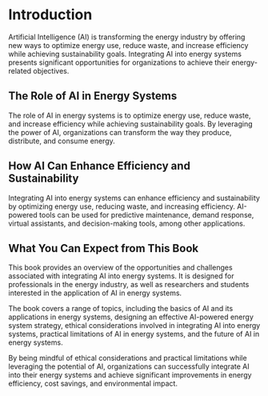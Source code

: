 Introduction
============

Artificial Intelligence (AI) is transforming the energy industry by offering new ways to optimize energy use, reduce waste, and increase efficiency while achieving sustainability goals. Integrating AI into energy systems presents significant opportunities for organizations to achieve their energy-related objectives.

The Role of AI in Energy Systems
--------------------------------

The role of AI in energy systems is to optimize energy use, reduce waste, and increase efficiency while achieving sustainability goals. By leveraging the power of AI, organizations can transform the way they produce, distribute, and consume energy.

How AI Can Enhance Efficiency and Sustainability
------------------------------------------------

Integrating AI into energy systems can enhance efficiency and sustainability by optimizing energy use, reducing waste, and increasing efficiency. AI-powered tools can be used for predictive maintenance, demand response, virtual assistants, and decision-making tools, among other applications.

What You Can Expect from This Book
----------------------------------

This book provides an overview of the opportunities and challenges associated with integrating AI into energy systems. It is designed for professionals in the energy industry, as well as researchers and students interested in the application of AI in energy systems.

The book covers a range of topics, including the basics of AI and its applications in energy systems, designing an effective AI-powered energy system strategy, ethical considerations involved in integrating AI into energy systems, practical limitations of AI in energy systems, and the future of AI in energy systems.

By being mindful of ethical considerations and practical limitations while leveraging the potential of AI, organizations can successfully integrate AI into their energy systems and achieve significant improvements in energy efficiency, cost savings, and environmental impact.
